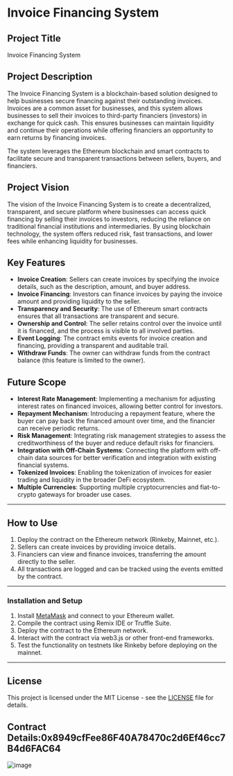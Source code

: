 # Invoice Financing System

## Project Title
Invoice Financing System

## Project Description
The Invoice Financing System is a blockchain-based solution designed to help businesses secure financing against their outstanding invoices. Invoices are a common asset for businesses, and this system allows businesses to sell their invoices to third-party financiers (investors) in exchange for quick cash. This ensures businesses can maintain liquidity and continue their operations while offering financiers an opportunity to earn returns by financing invoices.

The system leverages the Ethereum blockchain and smart contracts to facilitate secure and transparent transactions between sellers, buyers, and financiers.

## Project Vision
The vision of the Invoice Financing System is to create a decentralized, transparent, and secure platform where businesses can access quick financing by selling their invoices to investors, reducing the reliance on traditional financial institutions and intermediaries. By using blockchain technology, the system offers reduced risk, fast transactions, and lower fees while enhancing liquidity for businesses.

## Key Features
- **Invoice Creation**: Sellers can create invoices by specifying the invoice details, such as the description, amount, and buyer address.
- **Invoice Financing**: Investors can finance invoices by paying the invoice amount and providing liquidity to the seller.
- **Transparency and Security**: The use of Ethereum smart contracts ensures that all transactions are transparent and secure.
- **Ownership and Control**: The seller retains control over the invoice until it is financed, and the process is visible to all involved parties.
- **Event Logging**: The contract emits events for invoice creation and financing, providing a transparent and auditable trail.
- **Withdraw Funds**: The owner can withdraw funds from the contract balance (this feature is limited to the owner).

## Future Scope
- **Interest Rate Management**: Implementing a mechanism for adjusting interest rates on financed invoices, allowing better control for investors.
- **Repayment Mechanism**: Introducing a repayment feature, where the buyer can pay back the financed amount over time, and the financier can receive periodic returns.
- **Risk Management**: Integrating risk management strategies to assess the creditworthiness of the buyer and reduce default risks for financiers.
- **Integration with Off-Chain Systems**: Connecting the platform with off-chain data sources for better verification and integration with existing financial systems.
- **Tokenized Invoices**: Enabling the tokenization of invoices for easier trading and liquidity in the broader DeFi ecosystem.
- **Multiple Currencies**: Supporting multiple cryptocurrencies and fiat-to-crypto gateways for broader use cases.

---

## How to Use
1. Deploy the contract on the Ethereum network (Rinkeby, Mainnet, etc.).
2. Sellers can create invoices by providing invoice details.
3. Financiers can view and finance invoices, transferring the amount directly to the seller.
4. All transactions are logged and can be tracked using the events emitted by the contract.

---

### Installation and Setup
1. Install [MetaMask](https://metamask.io/) and connect to your Ethereum wallet.
2. Compile the contract using Remix IDE or Truffle Suite.
3. Deploy the contract to the Ethereum network.
4. Interact with the contract via web3.js or other front-end frameworks.
5. Test the functionality on testnets like Rinkeby before deploying on the mainnet.

---

## License
This project is licensed under the MIT License - see the [LICENSE](LICENSE) file for details.
## Contract Details:0x8949cfFee86F40A78470c2d6Ef46cc7B4d6FAC64
![image](https://github.com/user-attachments/assets/130cdbb6-5d28-4512-a6ef-c3c083c24bd1)

